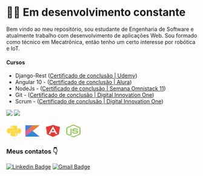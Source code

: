 # 🧑‍🚀  Em desenvolvimento constante

Bem vindo ao meu repositório, sou estudante de Engenharia de Software e atualmente trabalho com desenvolvimento de aplicações Web. Sou formado como técnico em Mecatrônica, então tenho um certo interesse por robótica e IoT.

#### Cursos
  - Django-Rest ([Certificado de conclusão | Udemy](http://ude.my/UC-f3830b8e-30f6-4151-abce-3021452cf24c))
  - Angular 10 - ([Certificado de conclusão | Alura](https://cursos.alura.com.br/certificate/3f167995-d4d9-4e0b-b96b-70c6bcc85ccc))
  - NodeJs - ([Certificado de conclusão | Semana Omnistack 11](https://storage.googleapis.com/golden-wind/semana-omnistack-11/marcosvinicius.mecatronica@gmail.com.pdf))
  - Git - ([Certificado de conclusão | Digital Innovation One](https://storage.googleapis.com/golden-wind/semana-omnistack-11/marcosvinicius.mecatronica@gmail.com.pdf))
  - Scrum - ([Certificado de conclusão | Digital Innovation One](https://certificates.digitalinnovation.one/2870C5FC?utm_campaign=website&utm_source=sendgrid&utm_medium=organic))


<div>
	<img height="180em" src="https://github-readme-stats.vercel.app/api?username=CostaMarcos&show_icons=true&theme=dracula&include_all_commits=true&count_private=true"/>
	<img height="180em" src="https://github-readme-stats.vercel.app/api/top-langs/?username=CostaMarcos&layout=compact&langs_count=16&theme=dracula"/>
</div>

<div style="display: inline_block"><br>
  <img align="center" alt="Python" height="30" width="40" src="https://raw.githubusercontent.com/devicons/devicon/master/icons/python/python-plain.svg">
  <img align="center" alt="Kotlin" height="40" width="50" src="https://raw.githubusercontent.com/PKief/vscode-material-icon-theme/96b211be6f4eaf7d82990400c06d0e2787136a4d/icons/kotlin.svg">
  <img align="center" alt="Angular" height="40" width="50" src='https://raw.githubusercontent.com/PKief/vscode-material-icon-theme/96b211be6f4eaf7d82990400c06d0e2787136a4d/icons/angular.svg'>
  <img align="center" alt="NodeJS" height="40" width="50" src="https://raw.githubusercontent.com/PKief/vscode-material-icon-theme/96b211be6f4eaf7d82990400c06d0e2787136a4d/icons/nodejs.svg">
</div>


### Meus contatos 👇 

[![Linkedin Badge](https://img.shields.io/badge/-Linkedin-3045B3?style=flat-square&logo=Linkedin&logoColor=white&link=https://www.linkedin.com/in/marcos-vinicius-dev/)](https://www.linkedin.com/in/marcos-vinicius-dev/) [![Gmail Badge](https://img.shields.io/badge/-Gmail-B33038?style=flat-square&logo=Gmail&logoColor=white&link=mailto:marcosvinicius.mecatronica@gmail.com)](mailto:marcosvinicius.mecatronica@gmail.com)
